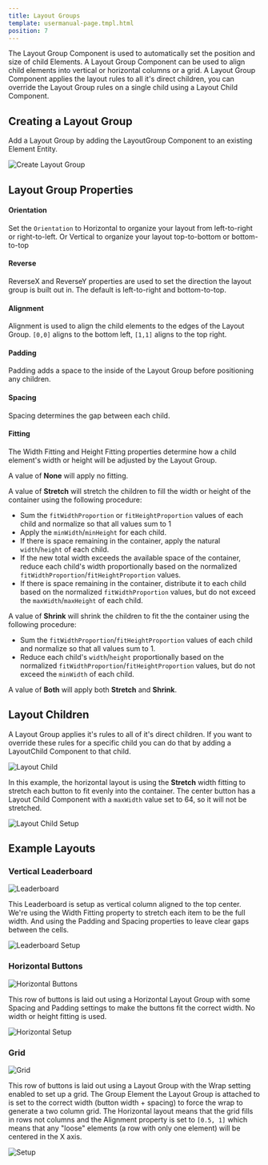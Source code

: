```yaml
---
title: Layout Groups
template: usermanual-page.tmpl.html
position: 7
---
```


The Layout Group Component is used to automatically set the position and size of child Elements. A Layout Group Component can be used to align child elements into vertical or horizontal columns or a grid. A Layout Group Component applies the layout rules to all it's direct children, you can override the Layout Group rules on a single child using a Layout Child Component.

## Creating a Layout Group

Add a Layout Group by adding the LayoutGroup Component to an existing Element Entity.

![Create Layout Group][1]

## Layout Group Properties

#### Orientation

Set the `Orientation` to Horizontal to organize your layout from left-to-right or right-to-left. Or Vertical to organize your layout top-to-bottom or bottom-to-top

#### Reverse

ReverseX and ReverseY properties are used to set the direction the layout group is built out in. The default is left-to-right and bottom-to-top.

#### Alignment

Alignment is used to align the child elements to the edges of the Layout Group. `[0,0]` aligns to the bottom left, `[1,1]` aligns to the top right.

#### Padding

Padding adds a space to the inside of the Layout Group before positioning any children.

#### Spacing

Spacing determines the gap between each child.

#### Fitting

The Width Fitting and Height Fitting properties determine how a child element's width or height will be adjusted by the Layout Group.

A value of **None** will apply no fitting.

A value of **Stretch** will stretch the children to fill the width or height of the container using the following procedure:

* Sum the `fitWidthProportion` or `fitHeightProportion` values of each child and normalize so that all values sum to 1
* Apply the `minWidth`/`minHeight` for each child.
* If there is space remaining in the container, apply the natural `width`/`height` of each child.
* If the new total width exceeds the available space of the container, reduce each child's width proportionally based on the normalized `fitWidthProportion`/`fitHeightProportion` values.
* If there is space remaining in the container, distribute it to each child based on the normalized `fitWidthProportion` values, but do not exceed the `maxWidth`/`maxHeight` of each child.

A value of **Shrink** will shrink the children to fit the the container using the following procedure:

* Sum the `fitWidthProportion`/`fitHeightProportion` values of each child and normalize so that all values sum to 1.
* Reduce each child's `width`/`height` proportionally based on the normalized `fitWidthProportion`/`fitHeightProportion` values, but do not exceed the `minWidth` of each child.

A value of **Both** will apply both **Stretch** and **Shrink**.

## Layout Children

A Layout Group applies it's rules to all of it's direct children. If you want to override these rules for a specific child you can do that by adding a LayoutChild Component to that child.

![Layout Child][8]

In this example, the horizontal layout is using the **Stretch** width fitting to stretch each button to fit evenly into the container. The center button has a Layout Child Component with a `maxWidth` value set to 64, so it will not be stretched.

![Layout Child Setup][9]


## Example Layouts

### Vertical Leaderboard

![Leaderboard][2]

This Leaderboard is setup as vertical column aligned to the top center. We're using the Width Fitting property to stretch each item to be the full width. And using the Padding and Spacing properties to leave clear gaps between the cells.

![Leaderboard Setup][3]

### Horizontal Buttons

![Horizontal Buttons][4]

This row of buttons is laid out using a Horizontal Layout Group with some Spacing and Padding settings to make the buttons fit the correct width. No width or height fitting is used.

![Horizontal Setup][5]

### Grid

![Grid][6]

This row of buttons is laid out using a Layout Group with the Wrap setting enabled to set up a grid. The Group Element the Layout Group is attached to is set to the correct width (button width + spacing) to force the wrap to generate a two column grid. The Horizontal layout means that the grid fills in rows not columns and the Alignment property is set to `[0.5, 1]` which means that any "loose" elements (a row with only one element) will be centered in the X axis.

![Setup][7]

[1]: /images/user-manual/user-interface/layout-groups/create-layout-group.jpg
[2]: /images/user-manual/user-interface/layout-groups/leaderboard.jpg
[3]: /images/user-manual/user-interface/layout-groups/leaderboard-setup.jpg
[4]: /images/user-manual/user-interface/layout-groups/horizontal-layout.jpg
[5]: /images/user-manual/user-interface/layout-groups/horizontal-setup.jpg
[6]: /images/user-manual/user-interface/layout-groups/grid-layout.jpg
[7]: /images/user-manual/user-interface/layout-groups/grid-setup.jpg
[8]: /images/user-manual/user-interface/layout-groups/layout-child-max-width.jpg
[9]: /images/user-manual/user-interface/layout-groups/layout-child-setup.jpg
